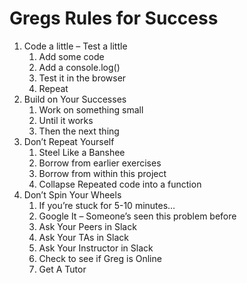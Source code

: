 # Gregs Rules for Success

1. Code a little – Test a little
	1. Add some code
	1. Add a console.log()
	3. Test it in the browser
	4. Repeat
2. Build on Your Successes
	1. Work on something small
	2. Until it works
	3. Then the next thing
3. Don’t Repeat Yourself
	1. Steel Like a Banshee
	2. Borrow from earlier exercises
	3. Borrow from within this project
	4. Collapse Repeated code into a function
4. Don’t Spin Your Wheels
	1. If you’re stuck for 5-10 minutes…
	2. Google It – Someone’s seen this problem before
	3. Ask Your Peers in Slack
	4. Ask Your TAs in Slack
	5. Ask Your Instructor in Slack
	6. Check to see if Greg is Online
	7. Get A Tutor
<!--stackedit_data:
eyJoaXN0b3J5IjpbMTIzNjgwNDEyN119
-->